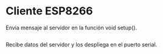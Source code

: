 # Cliente ESP8266

Envia mensaje al servidor en la función void setup().
```
```
Recibe datos del servidor y los despliega en el puerto serial.